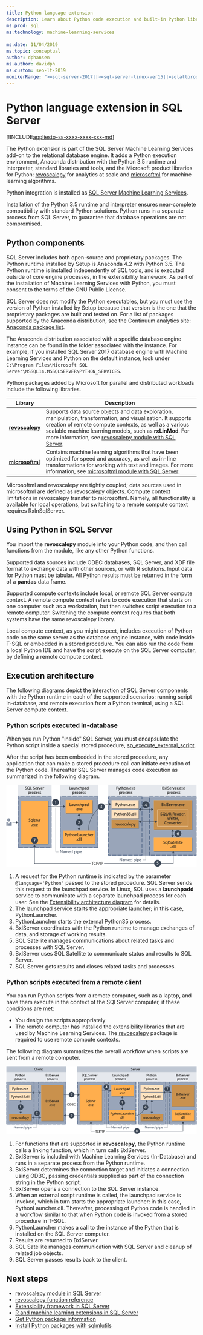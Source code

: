 ```yaml
---
title: Python language extension
description: Learn about Python code execution and built-in Python libraries in SQL Server Machine Learning Services.
ms.prod: sql
ms.technology: machine-learning-services

ms.date: 11/04/2019
ms.topic: conceptual
author: dphansen
ms.author: davidph
ms.custom: seo-lt-2019
monikerRange: ">=sql-server-2017||>=sql-server-linux-ver15||=sqlallproducts-allversions"
---
```

# Python language extension in SQL Server
[!INCLUDE[appliesto-ss-xxxx-xxxx-xxx-md](../../includes/appliesto-ss-xxxx-xxxx-xxx-md.md)]

The Python extension is part of the SQL Server Machine Learning Services add-on to the relational database engine. It adds a Python execution environment, Anaconda distribution with the Python 3.5 runtime and interpreter, standard libraries and tools, and the Microsoft product libraries for Python: [revoscalepy](../python/ref-py-revoscalepy.md) for analytics at scale and [microsoftml](../python/ref-py-microsoftml.md) for machine learning algorithms. 

Python integration is installed as [SQL Server Machine Learning Services](../sql-server-machine-learning-services.md).

Installation of the Python 3.5 runtime and interpreter ensures near-complete compatibility with standard Python solutions. Python runs in a separate process from SQL Server, to guarantee that database operations are not compromised.

## Python components

SQL Server includes both open-source and proprietary packages. The Python runtime installed by Setup is Anaconda 4.2 with Python 3.5. The Python runtime is installed independently of SQL tools, and is executed outside of core engine processes, in the extensibility framework. As part of the installation of Machine Learning Services with Python, you must consent to the terms of the GNU Public License. 

SQL Server does not modify the Python executables, but you must use the version of Python installed by Setup because that version is the one that the proprietary packages are built and tested on. For a list of packages supported by the Anaconda distribution, see the Continuum analytics site: [Anaconda package list](https://docs.continuum.io/anaconda/packages/pkg-docs).

The Anaconda distribution associated with a specific database engine instance can be found in the folder associated with the instance. For example, if you installed SQL Server 2017 database engine with Machine Learning Services and Python on the default instance, look under `C:\Program Files\Microsoft SQL Server\MSSQL14.MSSQLSERVER\PYTHON_SERVICES`.

Python packages added by Microsoft for parallel and distributed workloads include the following libraries.

| Library | Description |
|---------|-------------|
| [**revoscalepy**](https://docs.microsoft.com/machine-learning-server/python-reference/revoscalepy/revoscalepy-package) | Supports data source objects and data exploration, manipulation, transformation, and visualization. It supports creation of remote compute contexts, as well as a various scalable machine learning models, such as **rxLinMod**. For more information, see [revoscalepy module with SQL Server](../python/ref-py-revoscalepy.md).  |
| [**microsoftml**](https://docs.microsoft.com/machine-learning-server/python-reference/microsoftml/microsoftml-package) | Contains machine learning algorithms that have been optimized for speed and accuracy, as well as in-line transformations for working with text and images. For more information, see [microsoftml module with SQL Server](../python/ref-py-microsoftml.md). |

Microsoftml and revoscalepy are tightly coupled; data sources used in microsoftml are defined as revoscalepy objects. Compute context limitations in revoscalepy transfer to microsoftml. Namely, all functionality is available for local operations, but switching to a remote compute context requires RxInSqlServer.

## Using Python in SQL Server

You import the **revoscalepy** module into your Python code, and then call functions from the module, like any other Python functions.

Supported data sources include ODBC databases, SQL Server, and XDF file format to exchange data with other sources, or with R solutions. Input data for Python must be tabular. All Python results must be returned in the form of a **pandas** data frame.

Supported compute contexts include local, or remote SQL Server compute context. A remote compute context refers to code execution that starts on one computer such as a workstation, but then switches script execution to a remote computer. Switching the compute context requires that both systems have the same revoscalepy library.

Local compute context, as you might expect, includes execution of Python code on the same server as the database engine instance, with code inside T-SQL or embedded in a stored procedure. You can also run the code from a local Python IDE and have the script execute on the SQL Server computer, by defining a remote compute context.

## Execution architecture

The following diagrams depict the interaction of SQL Server components with the Python runtime in each of the supported scenarios: running script in-database, and remote execution from a Python terminal, using a SQL Server compute context.

### Python scripts executed in-database

When you run Python "inside" SQL Server, you must encapsulate the Python script inside a special stored procedure, [sp_execute_external_script](../../relational-databases/system-stored-procedures/sp-execute-external-script-transact-sql.md).

After the script has been embedded in the stored procedure, any application that can make a stored procedure call can initiate execution of the Python code.  Thereafter SQL Server manages code execution as summarized in the following diagram.

![script-in-db-python](../../machine-learning/python/media/script-in-db-python2.png)

1. A request for the Python runtime is indicated by the parameter `@language='Python'` passed to the stored procedure. SQL Server sends this request to the launchpad service.
In Linux, SQL uses a **launchpadd** service to communicate with a separate launchpad process for each user. See the [Extensibility architecture diagram](extensibility-framework.md#architecture-diagram) for details.
2. The launchpad service starts the appropriate launcher; in this case, PythonLauncher.
3. PythonLauncher starts the external Python35 process.
4. BxlServer coordinates with the Python runtime to manage exchanges of data, and storage of working results.
5. SQL Satellite manages communications about related tasks and processes with SQL Server.
6. BxlServer uses SQL Satellite to communicate status and results to SQL Server.
7. SQL Server gets results and closes related tasks and processes.

### Python scripts executed from a remote client

You can run Python scripts from a remote computer, such as a laptop, and have them execute in the context of the SQl Server computer, if these conditions are met:

+ You design the scripts appropriately
+ The remote computer has installed the extensibility libraries that are used by Machine Learning Services. The [revoscalepy](../python/ref-py-revoscalepy.md) package is required to use remote compute contexts.

The following diagram summarizes the overall workflow when scripts are sent from a remote computer.

![remote-sqlcc-from-python](../../machine-learning/python/media/remote-sqlcc-from-python3.png)

1. For functions that are supported in **revoscalepy**, the Python runtime calls a linking function, which in turn calls BxlServer.
2. BxlServer is included with Machine Learning Services (In-Database) and runs in a separate process from the Python runtime.
3. BxlServer determines the connection target and initiates a connection using ODBC, passing credentials supplied as part of the connection string in the Python script.
4. BxlServer opens a connection to the SQL Server instance.
5. When an external script runtime is called, the launchpad service is invoked, which in turn starts the appropriate launcher: in this case, PythonLauncher.dll. Thereafter, processing of Python code is handled in a workflow similar to that when Python code is invoked from a stored procedure in T-SQL.
6. PythonLauncher makes a call to the instance of the Python that is installed on the SQL Server computer.
7. Results are returned to BxlServer.
8. SQL Satellite manages communication with SQL Server and cleanup of related job objects.
9. SQL Server passes results back to the client.

## Next steps

+ [revoscalepy module in SQL Server](../python/ref-py-revoscalepy.md)
+ [revoscalepy function reference](https://docs.microsoft.com/r-server/python-reference/revoscalepy/revoscalepy-package) 
+ [Extensibility framework in SQL Server](extensibility-framework.md)
+ [R and machine learning extensions in SQL Server](extension-r.md)
+ [Get Python package information](../package-management/python-package-information.md)
+ [Install Python packages with sqlmlutils](../package-management/install-additional-python-packages-on-sql-server.md)
